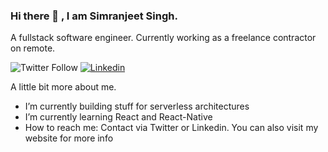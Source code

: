 ### Hi there 👋 , I am Simranjeet Singh.
A fullstack software engineer. Currently working as a freelance contractor on remote.

![Twitter Follow](https://img.shields.io/twitter/follow/singhs020?label=Follow)
[![Linkedin](https://img.shields.io/badge/-Simranjeet-blue?style=flat-square&logo=Linkedin&logoColor=white&link=https://www.linkedin.com/in/simranjeetsingh001/)](https://www.linkedin.com/in/simranjeetsingh001/)

A little bit more about me.

- I’m currently building stuff for serverless architectures
- I’m currently learning React and React-Native
- How to reach me: Contact via Twitter or Linkedin. You can also visit my website for more info

